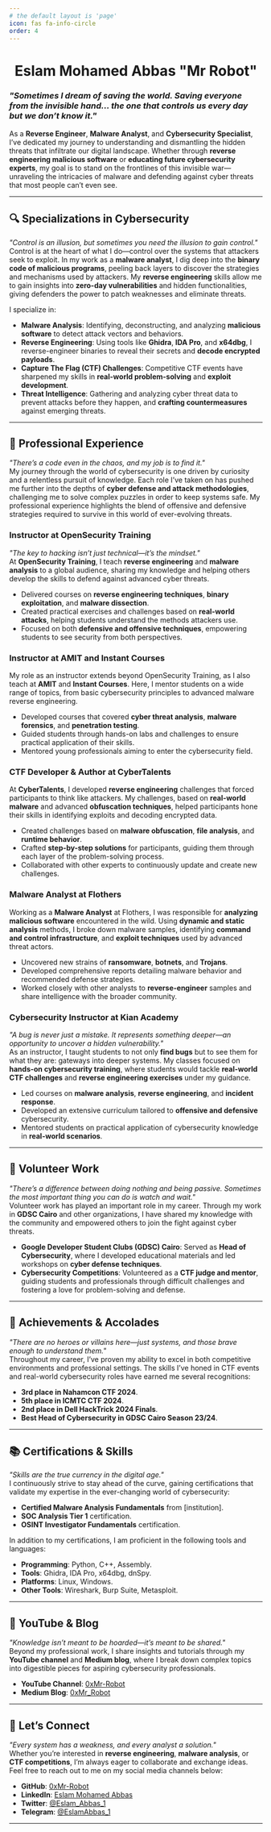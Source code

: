 ```yaml
---
# the default layout is 'page'
icon: fas fa-info-circle
order: 4
---
```


<div align="center">
  <h1> Eslam Mohamed Abbas "Mr Robot" </h1>
</div>

### *"Sometimes I dream of saving the world. Saving everyone from the invisible hand... the one that controls us every day but we don’t know it."*  
As a **Reverse Engineer**, **Malware Analyst**, and **Cybersecurity Specialist**, I’ve dedicated my journey to understanding and dismantling the hidden threats that infiltrate our digital landscape. Whether through **reverse engineering malicious software** or **educating future cybersecurity experts**, my goal is to stand on the frontlines of this invisible war—unraveling the intricacies of malware and defending against cyber threats that most people can’t even see.

---

## 🔍 Specializations in Cybersecurity
*"Control is an illusion, but sometimes you need the illusion to gain control."*  
Control is at the heart of what I do—control over the systems that attackers seek to exploit. In my work as a **malware analyst**, I dig deep into the **binary code of malicious programs**, peeling back layers to discover the strategies and mechanisms used by attackers. My **reverse engineering** skills allow me to gain insights into **zero-day vulnerabilities** and hidden functionalities, giving defenders the power to patch weaknesses and eliminate threats.

I specialize in:
- **Malware Analysis**: Identifying, deconstructing, and analyzing **malicious software** to detect attack vectors and behaviors.
- **Reverse Engineering**: Using tools like **Ghidra**, **IDA Pro**, and **x64dbg**, I reverse-engineer binaries to reveal their secrets and **decode encrypted payloads**.
- **Capture The Flag (CTF) Challenges**: Competitive CTF events have sharpened my skills in **real-world problem-solving** and **exploit development**.
- **Threat Intelligence**: Gathering and analyzing cyber threat data to prevent attacks before they happen, and **crafting countermeasures** against emerging threats.

---

## 🎯 Professional Experience  
*"There’s a code even in the chaos, and my job is to find it."*  
My journey through the world of cybersecurity is one driven by curiosity and a relentless pursuit of knowledge. Each role I’ve taken on has pushed me further into the depths of **cyber defense and attack methodologies**, challenging me to solve complex puzzles in order to keep systems safe. My professional experience highlights the blend of offensive and defensive strategies required to survive in this world of ever-evolving threats.

### **Instructor at OpenSecurity Training**
*"The key to hacking isn’t just technical—it’s the mindset."*  
At **OpenSecurity Training**, I teach **reverse engineering** and **malware analysis** to a global audience, sharing my knowledge and helping others develop the skills to defend against advanced cyber threats.

- Delivered courses on **reverse engineering techniques**, **binary exploitation**, and **malware dissection**.
- Created practical exercises and challenges based on **real-world attacks**, helping students understand the methods attackers use.
- Focused on both **defensive and offensive techniques**, empowering students to see security from both perspectives.

### **Instructor at AMIT and Instant Courses**
My role as an instructor extends beyond OpenSecurity Training, as I also teach at **AMIT** and **Instant Courses**. Here, I mentor students on a wide range of topics, from basic cybersecurity principles to advanced malware reverse engineering.

- Developed courses that covered **cyber threat analysis**, **malware forensics**, and **penetration testing**.
- Guided students through hands-on labs and challenges to ensure practical application of their skills.
- Mentored young professionals aiming to enter the cybersecurity field.

### **CTF Developer & Author at CyberTalents**
At **CyberTalents**, I developed **reverse engineering** challenges that forced participants to think like attackers. My challenges, based on **real-world malware** and advanced **obfuscation techniques**, helped participants hone their skills in identifying exploits and decoding encrypted data.

- Created challenges based on **malware obfuscation**, **file analysis**, and **runtime behavior**.
- Crafted **step-by-step solutions** for participants, guiding them through each layer of the problem-solving process.
- Collaborated with other experts to continuously update and create new challenges.

### **Malware Analyst at Flothers**
Working as a **Malware Analyst** at Flothers, I was responsible for **analyzing malicious software** encountered in the wild. Using **dynamic and static analysis** methods, I broke down malware samples, identifying **command and control infrastructure**, and **exploit techniques** used by advanced threat actors.

- Uncovered new strains of **ransomware**, **botnets**, and **Trojans**.
- Developed comprehensive reports detailing malware behavior and recommended defense strategies.
- Worked closely with other analysts to **reverse-engineer** samples and share intelligence with the broader community.

### **Cybersecurity Instructor at Kian Academy**
*"A bug is never just a mistake. It represents something deeper—an opportunity to uncover a hidden vulnerability."*  
As an instructor, I taught students to not only **find bugs** but to see them for what they are: gateways into deeper systems. My classes focused on **hands-on cybersecurity training**, where students would tackle **real-world CTF challenges** and **reverse engineering exercises** under my guidance.

- Led courses on **malware analysis**, **reverse engineering**, and **incident response**.
- Developed an extensive curriculum tailored to **offensive and defensive** cybersecurity.
- Mentored students on practical application of cybersecurity knowledge in **real-world scenarios**.

---

## 🌟 Volunteer Work  
*"There’s a difference between doing nothing and being passive. Sometimes the most important thing you can do is watch and wait."*  
Volunteer work has played an important role in my career. Through my work in **GDSC Cairo** and other organizations, I have shared my knowledge with the community and empowered others to join the fight against cyber threats.

- **Google Developer Student Clubs (GDSC) Cairo**: Served as **Head of Cybersecurity**, where I developed educational materials and led workshops on **cyber defense techniques**.
- **Cybersecurity Competitions**: Volunteered as a **CTF judge and mentor**, guiding students and professionals through difficult challenges and fostering a love for problem-solving and defense.

---

## 📜 Achievements & Accolades  
*"There are no heroes or villains here—just systems, and those brave enough to understand them."*  
Throughout my career, I’ve proven my ability to excel in both competitive environments and professional settings. The skills I’ve honed in CTF events and real-world cybersecurity roles have earned me several recognitions:

- **3rd place in Nahamcon CTF 2024**.
- **5th place in ICMTC CTF 2024**.
- **2nd place in Dell HackTrick 2024 Finals**.
- **Best Head of Cybersecurity in GDSC Cairo Season 23/24**.

---

## 📚 Certifications & Skills  
*"Skills are the true currency in the digital age."*  
I continuously strive to stay ahead of the curve, gaining certifications that validate my expertise in the ever-changing world of cybersecurity:

- **Certified Malware Analysis Fundamentals** from [institution].
- **SOC Analysis Tier 1** certification.
- **OSINT Investigator Fundamentals** certification.

In addition to my certifications, I am proficient in the following tools and languages:
- **Programming**: Python, C++, Assembly.
- **Tools**: Ghidra, IDA Pro, x64dbg, dnSpy.
- **Platforms**: Linux, Windows.
- **Other Tools**: Wireshark, Burp Suite, Metasploit.

---

## 🎥 YouTube & Blog  
*"Knowledge isn’t meant to be hoarded—it’s meant to be shared."*  
Beyond my professional work, I share insights and tutorials through my **YouTube channel** and **Medium blog**, where I break down complex topics into digestible pieces for aspiring cybersecurity professionals.

- **YouTube Channel**: [0xMr-Robot](https://www.youtube.com/channel/your_youtube_channel_id)
- **Medium Blog**: [0xMr_Robot](https://medium.com/@0xMr_Robot)

---

## 🔗 Let’s Connect
*"Every system has a weakness, and every analyst a solution."*  
Whether you’re interested in **reverse engineering**, **malware analysis**, or **CTF competitions**, I’m always eager to collaborate and exchange ideas. Feel free to reach out to me on my social media channels below:

- **GitHub**: [0xMr-Robot](https://github.com/0xMr-Robot)
- **LinkedIn**: [Eslam Mohamed Abbas](https://www.linkedin.com/in/eslam-abbas-20aa64213/)
- **Twitter**: [@Eslam_Abbas_1](https://twitter.com/Eslam_Abbas_1)
- **Telegram**: [@EslamAbbas_1](https://t.me/EslamAbbas_1)

---

<style>
  .no-interaction {
      pointer-events: none;
  }
  .flex-container {
      display: flex;
      justify-content: space-between;
  }
  .flex-item {
      width: 45%;
  }
</style>

